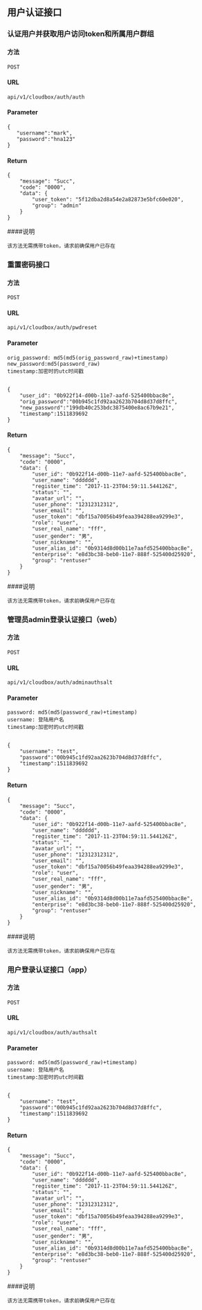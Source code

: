 ## 用户认证接口

### 认证用户并获取用户访问token和所属用户群组
#### 方法
`POST`

#### URL

`api/v1/cloudbox/auth/auth`

#### Parameter

```
{
   "username":"mark",
   "password":"hna123"
}
```

#### Return

```
{
    "message": "Succ",
    "code": "0000",
    "data": {
        "user_token": "5f12dba2d8a54e2a82873e5bfc60e020",
        "group": "admin"
    }
}
```
####说明
```
该方法无需携带token，请求前确保用户已存在
```
### 重置密码接口
#### 方法
`POST`

#### URL

`api/v1/cloudbox/auth/pwdreset`

#### Parameter

```
orig_password: md5(md5(orig_password_raw)+timestamp)
new_password:md5(password_raw)
timestamp:加密时的utc时间戳


{
    "user_id": "0b922f14-d00b-11e7-aafd-525400bbac8e",
    "orig_password":"00b945c1fd92aa2623b704d8d37d8ffc",
    "new_password":"199db40c253bdc3875400e8ac67b9e21",
    "timestamp":1511839692
}
```

#### Return

```
{
    "message": "Succ",
    "code": "0000",
    "data": {
        "user_id": "0b922f14-d00b-11e7-aafd-525400bbac8e",
        "user_name": "dddddd",
        "register_time": "2017-11-23T04:59:11.544126Z",
        "status": "",
        "avatar_url": "",
        "user_phone": "12312312312",
        "user_email": "",
        "user_token": "dbf15a70056b49feaa394288ea9299e3",
        "role": "user",
        "user_real_name": "fff",
        "user_gender": "男",
        "user_nickname": "",
        "user_alias_id": "0b9314d8d00b11e7aafd525400bbac8e",
        "enterprise": "e8d3bc38-beb0-11e7-888f-525400d25920",
        "group": "rentuser"
    }
}
```
####说明
```
该方法无需携带token，请求前确保用户已存在
```
### 管理员admin登录认证接口（web）
#### 方法
`POST`

#### URL

`api/v1/cloudbox/auth/adminauthsalt`

#### Parameter

```
password: md5(md5(password_raw)+timestamp)
username: 登陆用户名
timestamp:加密时的utc时间戳


{
    "username": "test",
    "password":"00b945c1fd92aa2623b704d8d37d8ffc",
    "timestamp":1511839692
}
```

#### Return

```
{
    "message": "Succ",
    "code": "0000",
    "data": {
        "user_id": "0b922f14-d00b-11e7-aafd-525400bbac8e",
        "user_name": "dddddd",
        "register_time": "2017-11-23T04:59:11.544126Z",
        "status": "",
        "avatar_url": "",
        "user_phone": "12312312312",
        "user_email": "",
        "user_token": "dbf15a70056b49feaa394288ea9299e3",
        "role": "user",
        "user_real_name": "fff",
        "user_gender": "男",
        "user_nickname": "",
        "user_alias_id": "0b9314d8d00b11e7aafd525400bbac8e",
        "enterprise": "e8d3bc38-beb0-11e7-888f-525400d25920",
        "group": "rentuser"
    }
}
```
####说明
```
该方法无需携带token，请求前确保用户已存在
```
### 用户登录认证接口（app）
#### 方法
`POST`

#### URL

`api/v1/cloudbox/auth/authsalt`

#### Parameter

```
password: md5(md5(password_raw)+timestamp)
username: 登陆用户名
timestamp:加密时的utc时间戳


{
    "username": "test",
    "password":"00b945c1fd92aa2623b704d8d37d8ffc",
    "timestamp":1511839692
}
```

#### Return

```
{
    "message": "Succ",
    "code": "0000",
    "data": {
        "user_id": "0b922f14-d00b-11e7-aafd-525400bbac8e",
        "user_name": "dddddd",
        "register_time": "2017-11-23T04:59:11.544126Z",
        "status": "",
        "avatar_url": "",
        "user_phone": "12312312312",
        "user_email": "",
        "user_token": "dbf15a70056b49feaa394288ea9299e3",
        "role": "user",
        "user_real_name": "fff",
        "user_gender": "男",
        "user_nickname": "",
        "user_alias_id": "0b9314d8d00b11e7aafd525400bbac8e",
        "enterprise": "e8d3bc38-beb0-11e7-888f-525400d25920",
        "group": "rentuser"
    }
}
```
####说明
```
该方法无需携带token，请求前确保用户已存在
```

